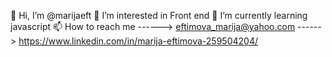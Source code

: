 👋 Hi, I’m @marijaeft
👀 I’m interested in Front end
🌱 I’m currently learning javascript
📫 How to reach me ------> eftimova_marija@yahoo.com ------> https://www.linkedin.com/in/marija-eftimova-259504204/
